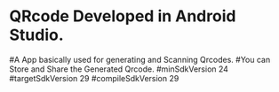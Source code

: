 # QRcode Developed in Android Studio.
#A App basically used for generating and Scanning Qrcodes.
#You can Store and Share the Generated Qrcode.
#minSdkVersion 24
#targetSdkVersion 29
#compileSdkVersion 29
